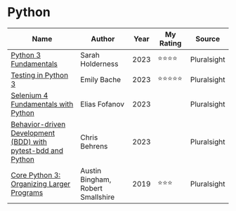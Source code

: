 # Python

| Name                                                                                                                              | Author                            | Year | My Rating  | Source      |
| --------------------------------------------------------------------------------------------------------------------------------- | --------------------------------- | ---- | ---------- | ----------- |
| [Python 3 Fundamentals](https://app.pluralsight.com/library/courses/python-3-fundamentals)                                        | Sarah Holderness                  | 2023 | ⭐⭐⭐⭐   | Pluralsight |
| [Testing in Python 3](https://app.pluralsight.com/library/courses/python-3-testing)                                               | Emily Bache                       | 2023 | ⭐⭐⭐⭐⭐ | Pluralsight |
| [Selenium 4 Fundamentals with Python](https://app.pluralsight.com/library/courses/selenium-4-fundamentals-python)                 | Elias Fofanov                     | 2023 |            | Pluralsight |
| [Behavior-driven Development (BDD) with pytest-bdd and Python](https://app.pluralsight.com/library/courses/bdd-pytest-bdd-python) | Chris Behrens                     | 2023 |            | Pluralsight |
| [Core Python 3: Organizing Larger Programs](https://app.pluralsight.com/library/courses/core-python-organizing-larger-programs)   | Austin Bingham, Robert Smallshire | 2019 | ⭐⭐⭐     | Pluralsight |
